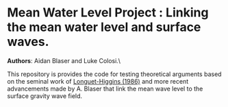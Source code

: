 # Mean Water Level Project : Linking the mean water level and surface waves.  
**Authors**: Aidan Blaser and Luke Colosi.\

This repository is provides the code for testing theoretical arguments based on the seminal work of [Longuet-Higgins (1986)]() and more recent advancements made by A. Blaser that link the mean wave level to the surface gravity wave field.       
  
